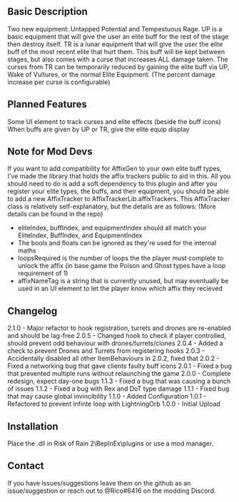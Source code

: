 Basic Description
------------
Two new equipment: Untapped Potential and Tempestuous Rage.
UP is a basic equipment that will give the user an elite buff for the rest of the stage then destroy itself.
TR is a lunar equipment that will give the user the elite buff of the most recent elite that hurt them. This buff will be kept between stages, but also comes with a curse that increases ALL damage taken.
The curses from TR can be temporarily reduced by gaining the elite buff via UP, Wake of Vultures, or the normal Elite Equipment. (The percent damage increase per curse is configurable)

Planned Features
------------
Some UI element to track curses and elite effects (beside the buff icons)
When buffs are given by UP or TR, give the elite equip display

Note for Mod Devs
------------
If you want to add compatibility for AffixGen to your own elite buff types, I've made the library that holds the affix trackers public to aid in this.
All you should need to do is add a soft dependency to this plugin and after you register your elite types, the buffs, and their equipment, you should be able to add a new AffixTracker to AffixTrackerLib.affixTrackers.
This AffixTracker class is relatively self-explanatory, but the details are as follows: (More details can be found in the repo)
- eliteIndex, buffIndex, and equipmentIndex should all match your EliteIndex, BuffIndex, and EquipmentIndex
- The bools and floats can be ignored as they're used for the internal maths
- loopsRequired is the number of loops the the player must complete to unlock the affix (in base game the Poison and Ghost types have a loop requirement of 1)
- affixNameTag is a string that is currently unused, but may eventually be used in an UI element to let the player know which affix they recieved

Changelog
------------
2.1.0 - Major refactor to hook registration, turrets and drones are re-enabled and should be lag-free
2.0.5 - Changed hook to check if player controlled, should prevent odd behaviour with drones/turrets/clones
2.0.4 - Added a check to prevent Drones and Turrets from registering hooks
2.0.3 - Accidentally disabled all other ItemBehaviours in 2.0.2, fixed that
2.0.2 - Fixed a networking bug that gave clients faulty buff icons
2.0.1 - Fixed a bug that prevented multiple runs without relaunching the game
2.0.0 - Complete redesign, expect day-one bugs
1.1.3 - Fixed a bug that was causing a bunch of issues
1.1.2 - Fixed a bug with Rex and DoT type damage
1.1.1 - Fixed bug that may cause global invincibility
1.1.0 - Added Configuration
1.0.1 - Refactored to prevent infinte loop with LightningOrb
1.0.0 - Initial Upload

Installation
------------
Place the .dll in Risk of Rain 2\BepInEx\plugins or use a mod manager.

Contact
------------
If you have issues/suggestions leave them on the github as an issue/suggestion or reach out to @Rico#6416 on the modding Discord.